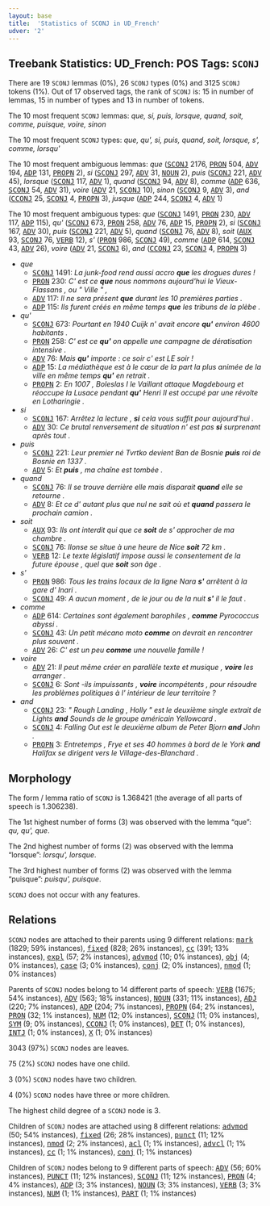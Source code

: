 ```yaml
---
layout: base
title:  'Statistics of SCONJ in UD_French'
udver: '2'
---
```


## Treebank Statistics: UD_French: POS Tags: `SCONJ`

There are 19 `SCONJ` lemmas (0%), 26 `SCONJ` types (0%) and 3125 `SCONJ` tokens (1%).
Out of 17 observed tags, the rank of `SCONJ` is: 15 in number of lemmas, 15 in number of types and 13 in number of tokens.

The 10 most frequent `SCONJ` lemmas: <em>que, si, puis, lorsque, quand, soit, comme, puisque, voire, sinon</em>

The 10 most frequent `SCONJ` types:  <em>que, qu', si, puis, quand, soit, lorsque, s', comme, lorsqu'</em>

The 10 most frequent ambiguous lemmas: <em>que</em> (<tt><a href="fr-pos-SCONJ.html">SCONJ</a></tt> 2176, <tt><a href="fr-pos-PRON.html">PRON</a></tt> 504, <tt><a href="fr-pos-ADV.html">ADV</a></tt> 194, <tt><a href="fr-pos-ADP.html">ADP</a></tt> 131, <tt><a href="fr-pos-PROPN.html">PROPN</a></tt> 2), <em>si</em> (<tt><a href="fr-pos-SCONJ.html">SCONJ</a></tt> 297, <tt><a href="fr-pos-ADV.html">ADV</a></tt> 31, <tt><a href="fr-pos-NOUN.html">NOUN</a></tt> 2), <em>puis</em> (<tt><a href="fr-pos-SCONJ.html">SCONJ</a></tt> 221, <tt><a href="fr-pos-ADV.html">ADV</a></tt> 45), <em>lorsque</em> (<tt><a href="fr-pos-SCONJ.html">SCONJ</a></tt> 117, <tt><a href="fr-pos-ADV.html">ADV</a></tt> 1), <em>quand</em> (<tt><a href="fr-pos-SCONJ.html">SCONJ</a></tt> 94, <tt><a href="fr-pos-ADV.html">ADV</a></tt> 8), <em>comme</em> (<tt><a href="fr-pos-ADP.html">ADP</a></tt> 636, <tt><a href="fr-pos-SCONJ.html">SCONJ</a></tt> 54, <tt><a href="fr-pos-ADV.html">ADV</a></tt> 31), <em>voire</em> (<tt><a href="fr-pos-ADV.html">ADV</a></tt> 21, <tt><a href="fr-pos-SCONJ.html">SCONJ</a></tt> 10), <em>sinon</em> (<tt><a href="fr-pos-SCONJ.html">SCONJ</a></tt> 9, <tt><a href="fr-pos-ADV.html">ADV</a></tt> 3), <em>and</em> (<tt><a href="fr-pos-CCONJ.html">CCONJ</a></tt> 25, <tt><a href="fr-pos-SCONJ.html">SCONJ</a></tt> 4, <tt><a href="fr-pos-PROPN.html">PROPN</a></tt> 3), <em>jusque</em> (<tt><a href="fr-pos-ADP.html">ADP</a></tt> 244, <tt><a href="fr-pos-SCONJ.html">SCONJ</a></tt> 4, <tt><a href="fr-pos-ADV.html">ADV</a></tt> 1)

The 10 most frequent ambiguous types:  <em>que</em> (<tt><a href="fr-pos-SCONJ.html">SCONJ</a></tt> 1491, <tt><a href="fr-pos-PRON.html">PRON</a></tt> 230, <tt><a href="fr-pos-ADV.html">ADV</a></tt> 117, <tt><a href="fr-pos-ADP.html">ADP</a></tt> 115), <em>qu'</em> (<tt><a href="fr-pos-SCONJ.html">SCONJ</a></tt> 673, <tt><a href="fr-pos-PRON.html">PRON</a></tt> 258, <tt><a href="fr-pos-ADV.html">ADV</a></tt> 76, <tt><a href="fr-pos-ADP.html">ADP</a></tt> 15, <tt><a href="fr-pos-PROPN.html">PROPN</a></tt> 2), <em>si</em> (<tt><a href="fr-pos-SCONJ.html">SCONJ</a></tt> 167, <tt><a href="fr-pos-ADV.html">ADV</a></tt> 30), <em>puis</em> (<tt><a href="fr-pos-SCONJ.html">SCONJ</a></tt> 221, <tt><a href="fr-pos-ADV.html">ADV</a></tt> 5), <em>quand</em> (<tt><a href="fr-pos-SCONJ.html">SCONJ</a></tt> 76, <tt><a href="fr-pos-ADV.html">ADV</a></tt> 8), <em>soit</em> (<tt><a href="fr-pos-AUX.html">AUX</a></tt> 93, <tt><a href="fr-pos-SCONJ.html">SCONJ</a></tt> 76, <tt><a href="fr-pos-VERB.html">VERB</a></tt> 12), <em>s'</em> (<tt><a href="fr-pos-PRON.html">PRON</a></tt> 986, <tt><a href="fr-pos-SCONJ.html">SCONJ</a></tt> 49), <em>comme</em> (<tt><a href="fr-pos-ADP.html">ADP</a></tt> 614, <tt><a href="fr-pos-SCONJ.html">SCONJ</a></tt> 43, <tt><a href="fr-pos-ADV.html">ADV</a></tt> 26), <em>voire</em> (<tt><a href="fr-pos-ADV.html">ADV</a></tt> 21, <tt><a href="fr-pos-SCONJ.html">SCONJ</a></tt> 6), <em>and</em> (<tt><a href="fr-pos-CCONJ.html">CCONJ</a></tt> 23, <tt><a href="fr-pos-SCONJ.html">SCONJ</a></tt> 4, <tt><a href="fr-pos-PROPN.html">PROPN</a></tt> 3)


* <em>que</em>
  * <tt><a href="fr-pos-SCONJ.html">SCONJ</a></tt> 1491: <em>La junk-food rend aussi accro <b>que</b> les drogues dures !</em>
  * <tt><a href="fr-pos-PRON.html">PRON</a></tt> 230: <em>C' est ce <b>que</b> nous nommons aujourd'hui le Vieux-Flassans , ou " Ville " ,</em>
  * <tt><a href="fr-pos-ADV.html">ADV</a></tt> 117: <em>Il ne sera présent <b>que</b> durant les 10 premières parties .</em>
  * <tt><a href="fr-pos-ADP.html">ADP</a></tt> 115: <em>Ils furent créés en même temps <b>que</b> les tribuns de la plèbe .</em>
* <em>qu'</em>
  * <tt><a href="fr-pos-SCONJ.html">SCONJ</a></tt> 673: <em>Pourtant en 1940 Cuijk n' avait encore <b>qu'</b> environ 4600 habitants .</em>
  * <tt><a href="fr-pos-PRON.html">PRON</a></tt> 258: <em>C' est ce <b>qu'</b> on appelle une campagne de dératisation intensive .</em>
  * <tt><a href="fr-pos-ADV.html">ADV</a></tt> 76: <em>Mais <b>qu'</b> importe : ce soir c' est LE soir !</em>
  * <tt><a href="fr-pos-ADP.html">ADP</a></tt> 15: <em>La médiathèque est à le cœur de la part la plus animée de la ville en même temps <b>qu'</b> en retrait .</em>
  * <tt><a href="fr-pos-PROPN.html">PROPN</a></tt> 2: <em>En 1007 , Boleslas I le Vaillant attaque Magdebourg et réoccupe la Lusace pendant <b>qu'</b> Henri II est occupé par une révolte en Lotharingie .</em>
* <em>si</em>
  * <tt><a href="fr-pos-SCONJ.html">SCONJ</a></tt> 167: <em>Arrêtez la lecture , <b>si</b> cela vous suffit pour aujourd'hui .</em>
  * <tt><a href="fr-pos-ADV.html">ADV</a></tt> 30: <em>Ce brutal renversement de situation n' est pas <b>si</b> surprenant après tout .</em>
* <em>puis</em>
  * <tt><a href="fr-pos-SCONJ.html">SCONJ</a></tt> 221: <em>Leur premier né Tvrtko devient Ban de Bosnie <b>puis</b> roi de Bosnie en 1337 .</em>
  * <tt><a href="fr-pos-ADV.html">ADV</a></tt> 5: <em>Et <b>puis</b> , ma chaîne est tombée .</em>
* <em>quand</em>
  * <tt><a href="fr-pos-SCONJ.html">SCONJ</a></tt> 76: <em>Il se trouve derrière elle mais disparait <b>quand</b> elle se retourne .</em>
  * <tt><a href="fr-pos-ADV.html">ADV</a></tt> 8: <em>Et ce d' autant plus que nul ne sait où et <b>quand</b> passera le prochain camion .</em>
* <em>soit</em>
  * <tt><a href="fr-pos-AUX.html">AUX</a></tt> 93: <em>Ils ont interdit qui que ce <b>soit</b> de s' approcher de ma chambre .</em>
  * <tt><a href="fr-pos-SCONJ.html">SCONJ</a></tt> 76: <em>Ilonse se situe à une heure de Nice <b>soit</b> 72 km .</em>
  * <tt><a href="fr-pos-VERB.html">VERB</a></tt> 12: <em>Le texte législatif impose aussi le consentement de la future épouse , quel que <b>soit</b> son âge .</em>
* <em>s'</em>
  * <tt><a href="fr-pos-PRON.html">PRON</a></tt> 986: <em>Tous les trains locaux de la ligne Nara <b>s'</b> arrêtent à la gare d' Inari .</em>
  * <tt><a href="fr-pos-SCONJ.html">SCONJ</a></tt> 49: <em>A aucun moment , de le jour ou de la nuit <b>s'</b> il le faut .</em>
* <em>comme</em>
  * <tt><a href="fr-pos-ADP.html">ADP</a></tt> 614: <em>Certaines sont également barophiles , <b>comme</b> Pyrococcus abyssi .</em>
  * <tt><a href="fr-pos-SCONJ.html">SCONJ</a></tt> 43: <em>Un petit mécano moto <b>comme</b> on devrait en rencontrer plus souvent .</em>
  * <tt><a href="fr-pos-ADV.html">ADV</a></tt> 26: <em>C' est un peu <b>comme</b> une nouvelle famille !</em>
* <em>voire</em>
  * <tt><a href="fr-pos-ADV.html">ADV</a></tt> 21: <em>Il peut même créer en parallèle texte et musique , <b>voire</b> les arranger .</em>
  * <tt><a href="fr-pos-SCONJ.html">SCONJ</a></tt> 6: <em>Sont -ils impuissants , <b>voire</b> incompétents , pour résoudre les problèmes politiques à l' intérieur de leur territoire ?</em>
* <em>and</em>
  * <tt><a href="fr-pos-CCONJ.html">CCONJ</a></tt> 23: <em>" Rough Landing , Holly " est le deuxième single extrait de Lights <b>and</b> Sounds de le groupe américain Yellowcard .</em>
  * <tt><a href="fr-pos-SCONJ.html">SCONJ</a></tt> 4: <em>Falling Out est le deuxième album de Peter Bjorn <b>and</b> John .</em>
  * <tt><a href="fr-pos-PROPN.html">PROPN</a></tt> 3: <em>Entretemps , Frye et ses 40 hommes à bord de le York <b>and</b> Halifax se dirigent vers le Village-des-Blanchard .</em>

## Morphology

The form / lemma ratio of `SCONJ` is 1.368421 (the average of all parts of speech is 1.306238).

The 1st highest number of forms (3) was observed with the lemma “que”: <em>qu, qu', que</em>.

The 2nd highest number of forms (2) was observed with the lemma “lorsque”: <em>lorsqu', lorsque</em>.

The 3rd highest number of forms (2) was observed with the lemma “puisque”: <em>puisqu', puisque</em>.

`SCONJ` does not occur with any features.


## Relations

`SCONJ` nodes are attached to their parents using 9 different relations: <tt><a href="fr-dep-mark.html">mark</a></tt> (1829; 59% instances), <tt><a href="fr-dep-fixed.html">fixed</a></tt> (828; 26% instances), <tt><a href="fr-dep-cc.html">cc</a></tt> (391; 13% instances), <tt><a href="fr-dep-expl.html">expl</a></tt> (57; 2% instances), <tt><a href="fr-dep-advmod.html">advmod</a></tt> (10; 0% instances), <tt><a href="fr-dep-obj.html">obj</a></tt> (4; 0% instances), <tt><a href="fr-dep-case.html">case</a></tt> (3; 0% instances), <tt><a href="fr-dep-conj.html">conj</a></tt> (2; 0% instances), <tt><a href="fr-dep-nmod.html">nmod</a></tt> (1; 0% instances)

Parents of `SCONJ` nodes belong to 14 different parts of speech: <tt><a href="fr-pos-VERB.html">VERB</a></tt> (1675; 54% instances), <tt><a href="fr-pos-ADV.html">ADV</a></tt> (563; 18% instances), <tt><a href="fr-pos-NOUN.html">NOUN</a></tt> (331; 11% instances), <tt><a href="fr-pos-ADJ.html">ADJ</a></tt> (220; 7% instances), <tt><a href="fr-pos-ADP.html">ADP</a></tt> (204; 7% instances), <tt><a href="fr-pos-PROPN.html">PROPN</a></tt> (64; 2% instances), <tt><a href="fr-pos-PRON.html">PRON</a></tt> (32; 1% instances), <tt><a href="fr-pos-NUM.html">NUM</a></tt> (12; 0% instances), <tt><a href="fr-pos-SCONJ.html">SCONJ</a></tt> (11; 0% instances), <tt><a href="fr-pos-SYM.html">SYM</a></tt> (9; 0% instances), <tt><a href="fr-pos-CCONJ.html">CCONJ</a></tt> (1; 0% instances), <tt><a href="fr-pos-DET.html">DET</a></tt> (1; 0% instances), <tt><a href="fr-pos-INTJ.html">INTJ</a></tt> (1; 0% instances), <tt><a href="fr-pos-X.html">X</a></tt> (1; 0% instances)

3043 (97%) `SCONJ` nodes are leaves.

75 (2%) `SCONJ` nodes have one child.

3 (0%) `SCONJ` nodes have two children.

4 (0%) `SCONJ` nodes have three or more children.

The highest child degree of a `SCONJ` node is 3.

Children of `SCONJ` nodes are attached using 8 different relations: <tt><a href="fr-dep-advmod.html">advmod</a></tt> (50; 54% instances), <tt><a href="fr-dep-fixed.html">fixed</a></tt> (26; 28% instances), <tt><a href="fr-dep-punct.html">punct</a></tt> (11; 12% instances), <tt><a href="fr-dep-nmod.html">nmod</a></tt> (2; 2% instances), <tt><a href="fr-dep-acl.html">acl</a></tt> (1; 1% instances), <tt><a href="fr-dep-advcl.html">advcl</a></tt> (1; 1% instances), <tt><a href="fr-dep-cc.html">cc</a></tt> (1; 1% instances), <tt><a href="fr-dep-conj.html">conj</a></tt> (1; 1% instances)

Children of `SCONJ` nodes belong to 9 different parts of speech: <tt><a href="fr-pos-ADV.html">ADV</a></tt> (56; 60% instances), <tt><a href="fr-pos-PUNCT.html">PUNCT</a></tt> (11; 12% instances), <tt><a href="fr-pos-SCONJ.html">SCONJ</a></tt> (11; 12% instances), <tt><a href="fr-pos-PRON.html">PRON</a></tt> (4; 4% instances), <tt><a href="fr-pos-ADP.html">ADP</a></tt> (3; 3% instances), <tt><a href="fr-pos-NOUN.html">NOUN</a></tt> (3; 3% instances), <tt><a href="fr-pos-VERB.html">VERB</a></tt> (3; 3% instances), <tt><a href="fr-pos-NUM.html">NUM</a></tt> (1; 1% instances), <tt><a href="fr-pos-PART.html">PART</a></tt> (1; 1% instances)

